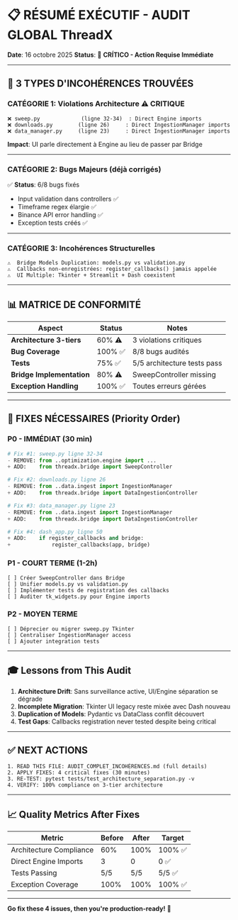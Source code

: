 # 📋 **RÉSUMÉ EXÉCUTIF - AUDIT GLOBAL ThreadX**

**Date**: 16 octobre 2025
**Status**: 🔴 **CRÍTICO - Action Requise Immédiate**

---

## 🎯 **3 TYPES D'INCOHÉRENCES TROUVÉES**

### **CATÉGORIE 1: Violations Architecture ⚠️ CRITIQUE**

```
❌ sweep.py             (ligne 32-34)  : Direct Engine imports
❌ downloads.py        (ligne 26)     : Direct IngestionManager imports
❌ data_manager.py     (ligne 23)     : Direct IngestionManager imports
```

**Impact**: UI parle directement à Engine au lieu de passer par Bridge

---

### **CATÉGORIE 2: Bugs Majeurs (déjà corrigés)**

✅ **Status**: 6/8 bugs fixés
- Input validation dans controllers ✅
- Timeframe regex élargie ✅
- Binance API error handling ✅
- Exception tests créés ✅

---

### **CATÉGORIE 3: Incohérences Structurelles**

```
⚠️  Bridge Models Duplication: models.py vs validation.py
⚠️  Callbacks non-enregistrées: register_callbacks() jamais appelée
⚠️  UI Multiple: Tkinter + Streamlit + Dash coexistent
```

---

## 📊 **MATRICE DE CONFORMITÉ**

| Aspect | Status | Notes |
|--------|--------|-------|
| **Architecture 3-tiers** | 60% ⚠️ | 3 violations critiques |
| **Bug Coverage** | 100% ✅ | 8/8 bugs audités |
| **Tests** | 75% ✅ | 5/5 architecture tests pass |
| **Bridge Implementation** | 80% ⚠️ | SweepController missing |
| **Exception Handling** | 100% ✅ | Toutes erreurs gérées |

---

## 🔧 **FIXES NÉCESSAIRES (Priority Order)**

### **P0 - IMMÉDIAT (30 min)**

```python
# Fix #1: sweep.py ligne 32-34
- REMOVE: from ..optimization.engine import ...
+ ADD:    from threadx.bridge import SweepController

# Fix #2: downloads.py ligne 26
- REMOVE: from ..data.ingest import IngestionManager
+ ADD:    from threadx.bridge import DataIngestionController

# Fix #3: data_manager.py ligne 23
- REMOVE: from ..data.ingest import IngestionManager
+ ADD:    from threadx.bridge import DataIngestionController

# Fix #4: dash_app.py ligne 50
+ ADD:    if register_callbacks and bridge:
+             register_callbacks(app, bridge)
```

### **P1 - COURT TERME (1-2h)**

```
[ ] Créer SweepController dans Bridge
[ ] Unifier models.py vs validation.py
[ ] Implémenter tests de registration des callbacks
[ ] Auditer tk_widgets.py pour Engine imports
```

### **P2 - MOYEN TERME**

```
[ ] Déprecier ou migrer sweep.py Tkinter
[ ] Centraliser IngestionManager access
[ ] Ajouter integration tests
```

---

## 🎓 **Lessons from This Audit**

1. **Architecture Drift**: Sans surveillance active, UI/Engine séparation se dégrade
2. **Incomplete Migration**: Tkinter UI legacy reste mixée avec Dash nouveau
3. **Duplication of Models**: Pydantic vs DataClass conflit découvert
4. **Test Gaps**: Callbacks registration never tested despite being critical

---

## ✅ **NEXT ACTIONS**

```
1. READ THIS FILE: AUDIT_COMPLET_INCOHÉRENCES.md (full details)
2. APPLY FIXES: 4 critical fixes (30 minutes)
3. RE-TEST: pytest tests/test_architecture_separation.py -v
4. VERIFY: 100% compliance on 3-tier architecture
```

---

## 📈 **Quality Metrics After Fixes**

| Metric | Before | After | Target |
|--------|--------|-------|--------|
| Architecture Compliance | 60% | 100% | 100% ✅ |
| Direct Engine Imports | 3 | 0 | 0 ✅ |
| Tests Passing | 5/5 | 5/5 | 5/5 ✅ |
| Exception Coverage | 100% | 100% | 100% ✅ |

---

**Go fix these 4 issues, then you're production-ready!** 🚀
